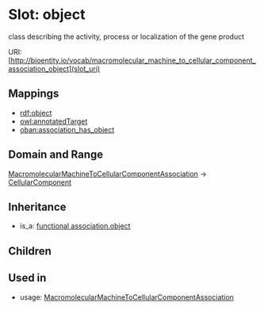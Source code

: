 # Slot: object


class describing the activity, process or localization of the gene product

URI: [http://bioentity.io/vocab/macromolecular_machine_to_cellular_component_association_object](slot_uri)
## Mappings

 * [rdf:object](http://purl.obolibrary.org/obo/rdf_object)
 * [owl:annotatedTarget](http://purl.obolibrary.org/obo/owl_annotatedTarget)
 * [oban:association_has_object](http://purl.obolibrary.org/obo/oban_association_has_object)
## Domain and Range

[MacromolecularMachineToCellularComponentAssociation](MacromolecularMachineToCellularComponentAssociation.md) -> [CellularComponent](CellularComponent.md)
## Inheritance

 *  is_a: [functional association.object](functional_association_object.md)
## Children

## Used in

 *  usage: [MacromolecularMachineToCellularComponentAssociation](MacromolecularMachineToCellularComponentAssociation.md)
